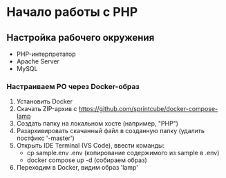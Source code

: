 # Начало работы с PHP

## Настройка рабочего окружения
- PHP-интерпретатор
- Apache Server
- MySQL

### Настраиваем РО через Docker-образ
1. Установить Docker
2. Скачать ZIP-архив с https://github.com/sprintcube/docker-compose-lamp
3. Создать папку на локальном хосте (например, "PHP")
4. Разархивировать скачанный файл в созданную папку (удалить постфикс '-master')
5. Открыть IDE Terminal (VS Code), ввести команды:
   - cp sample.env .env (копирование содержимого из sample в .env)
   - docker compose up -d (собираем образ)
6. Переходим в Docker, видим образ 'lamp'
